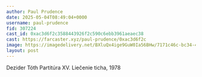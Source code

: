```yaml
---
author: Paul Prudence
date: 2025-05-04T08:49:04+0000
username: paul-prudence
fid: 307224
cast_id: 0xac3d6f2c3588443926f2c590c6ebb3961aeaec38
cast: https://farcaster.xyz/paul-prudence/0xac3d6f2c
image: https://imagedelivery.net/BXluQx4ige9GuW0Ia56BHw/7171c46c-bc34-4ae9-8f5a-e7735d83d700/original
layout: post
---
```


Dezider Tóth
Partitúra XV. Liečenie ticha, 1978

<img src='https://imagedelivery.net/BXluQx4ige9GuW0Ia56BHw/7171c46c-bc34-4ae9-8f5a-e7735d83d700/original' alt='' referrerpolicy='no-referrer'/>
